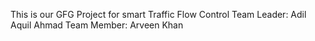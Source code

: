 This is our GFG Project for smart Traffic Flow Control
Team Leader: Adil Aquil Ahmad
Team Member: Arveen Khan
